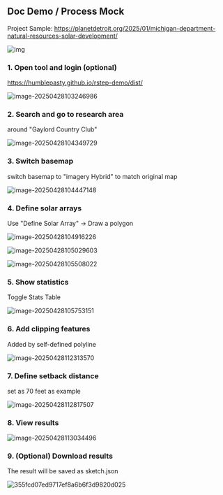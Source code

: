 ## Doc Demo / Process Mock

Project Sample: https://planetdetroit.org/2025/01/michigan-department-natural-resources-solar-development/

![img](https://planetdetroit.org/wp-content/uploads/2025/01/DNR-parcel-map-1200x776.jpeg)

### 1. Open tool and login (optional)

https://humblepasty.github.io/rstep-demo/dist/

![image-20250428103246986](./Demo.assets/image-20250428103246986.png)

### 2. Search and go to research area

around "Gaylord Country Club"

![image-20250428104349729](./Demo.assets/image-20250428104349729.png)

### 3. Switch basemap

switch basemap to "imagery Hybrid" to match original map

![image-20250428104447148](./Demo.assets/image-20250428104447148.png)

### 4. Define solar arrays

Use "Define Solar Array" -> Draw a polygon

![image-20250428104916226](./Demo.assets/image-20250428104916226.png)

![image-20250428105029603](./Demo.assets/image-20250428105029603.png)

![image-20250428105508022](./Demo.assets/image-20250428105508022.png)

### 5. Show statistics

Toggle Stats Table

![image-20250428105753151](./Demo.assets/image-20250428105753151.png)

### 6. Add clipping features

Added by self-defined polyline

![image-20250428112313570](./Demo.assets/image-20250428112313570.png)

### 7. Define setback distance

set as 70 feet as example

![image-20250428112817507](./Demo.assets/image-20250428112817507.png)

### 8. View results

![image-20250428113034496](./Demo.assets/image-20250428113034496.png)

### 9. (Optional) Download results

The result will be saved as sketch.json

![355fcd07ed9717ef8a6b6f3d9820d025](./Demo.assets/355fcd07ed9717ef8a6b6f3d9820d025.png)

